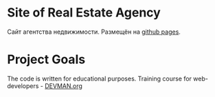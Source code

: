 # Site of Real Estate Agency

Сайт агентства недвижимости. Размещён на
[github pages](https://mxmaslin.github.io/21_valid_markup/).

# Project Goals

The code is written for educational purposes. Training course for web-developers - [DEVMAN.org](https://devman.org)
